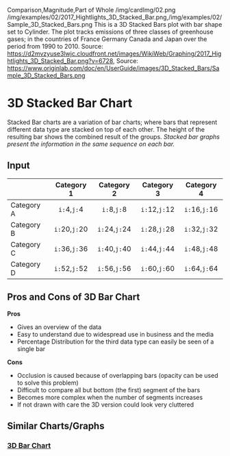 Comparison,Magnitude,Part of Whole
/img/cardImg/02.png
/img/examples/02/2017_Hightlights_3D_Stacked_Bar.png,/img/examples/02/Sample_3D_Stacked_Bars.png
This is a 3D Stacked Bars plot with bar shape set to Cylinder. The plot tracks emissions of three classes of greenhouse gases; in the countries of France Germany Canada and Japan over the period from 1990 to 2010. Source: https://d2mvzyuse3lwjc.cloudfront.net/images/WikiWeb/Graphing/2017_Hightlights_3D_Stacked_Bar.png?v=6728, Source: https://www.originlab.com/doc/en/UserGuide/images/3D_Stacked_Bars/Sample_3D_Stacked_Bars.png
# 3D Stacked Bar Chart

Stacked Bar charts are a variation of bar charts; where bars that represent different data type are stacked on top of each other. The height of the resulting bar shows the combined result of the groups.  _Stacked bar graphs present the information in the same sequence on each bar._

## Input

| | Category 1 | Category 2 | Category 3 | Category 4
| ------------- |:-------------:| :-----:| :-----:| :-----:|
Category A | `i:`4,`j:`4 | `i:`8,`j:`8 | `i:`12,`j:`12 | `i:`16,`j:`16
Category B | `i:`20,`j:`20 | `i:`24,`j:`24 | `i:`28,`j:`28 | `i:`32,`j:`32
Category C | `i:`36,`j:`36 | `i:`40,`j:`40 | `i:`44,`j:`44 | `i:`48,`j:`48
Category D | `i:`52,`j:`52 | `i:`56,`j:`56 | `i:`60,`j:`60 | `i:`64,`j:`64

## Pros and Cons of 3D Bar Chart

__Pros__
* Gives an overview of the data
* Easy to understand due to widespread use in business and the media
* Percentage Distribution for the third data type can easily be seen of a single bar

__Cons__
* Occlusion is caused because of overlapping bars (opacity can be used to solve this problem)
* Difficult to compare all but bottom (the first) segment of the bars
* Becomes more complex when the number of segments increases
* If not drawn with care the 3D version could look very cluttered

## Similar Charts/Graphs

### [3D Bar Chart](./1)